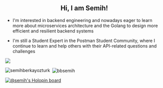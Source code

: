 <h2 align="center">Hi, I am Semih!</h2>

* I'm interested in backend engineering and nowadays eager to learn more about microservices architecture and the Golang to design more efficient and resilient backend systems

* I'm still a Student Expert in the Postman Student Community, where I continue to learn and help others with their API-related questions and challenges


[![](https://skillicons.dev/icons?i=javascript,typescript,golang,python,docker,nodejs,mongodb,postgres,aws,react,redis,heroku,graphql,postman&perline=7)](https://skillicons.dev)

<p><img align="left" src="https://github-readme-stats.vercel.app/api/top-langs?username=bbsemih&show_icons=true&theme=dark&locale=en&layout=compact" alt="semihberkayozturk" /></p>

<p>&nbsp;<img align="center" src="https://github-readme-stats.vercel.app/api?username=bbsemih&show_icons=true&theme=dark&locale=en" alt="bbsemih" /></p>


[![@semih's Holopin board](https://holopin.me/semih)](https://holopin.io/@semih)
